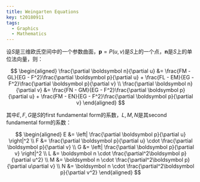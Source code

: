 ```yaml
---
title: Weingarten Equations
key: t20180911
tags:
  - Graphics
  - Mathematics
---
```


<!--more-->

设$S$是三维欧氏空间中的一个参数曲面，$\boldsymbol p = P(u, v)$是$S$上的一个点，$\boldsymbol n$是$S$上的单位法向量，则：

$$
\begin{aligned}
\frac{\partial \boldsymbol n}{\partial u} &=
    \frac{FM - GL}{EG - F^2}\frac{\partial \boldsymbol p}{\partial u} +
    \frac{FL - EM}{EG - F^2}\frac{\partial \boldsymbol p}{\partial v} \\
\frac{\partial \boldsymbol n}{\partial v} &=
    \frac{FN - GM}{EG - F^2}\frac{\partial \boldsymbol p}{\partial u} +
    \frac{FM - EN}{EG - F^2}\frac{\partial \boldsymbol p}{\partial v}
\end{aligned}
$$

其中$E, F, G$是$S$的first fundamental form的系数，$L, M, N$是其second fundamental form的系数：

$$
\begin{aligned}
E &= \left| \frac{\partial \boldsymbol p}{\partial u} \right|^2 \\
F &= \frac{\partial \boldsymbol p}{\partial u} \cdot \frac{\partial \boldsymbol p}{\partial v} \\
G &= \left| \frac{\partial \boldsymbol p}{\partial v} \right|^2 \\
L &= \boldsymbol n \cdot \frac{\partial^2\boldsymbol p}{\partial u^2} \\
M &= \boldsymbol n \cdot \frac{\partial^2\boldsymbol p}{\partial u\partial v} \\
N &= \boldsymbol n \cdot \frac{\partial^2\boldsymbol p}{\partial v^2}
\end{aligned}
$$
